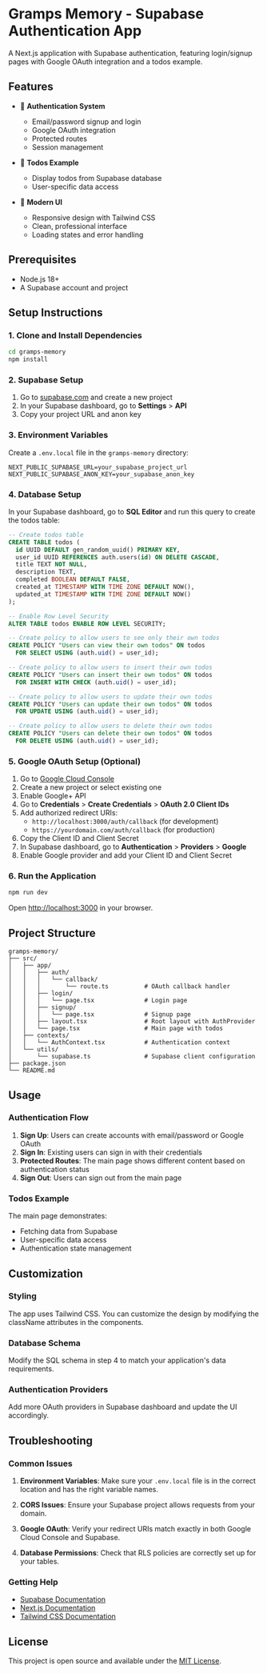 # Gramps Memory - Supabase Authentication App

A Next.js application with Supabase authentication, featuring login/signup pages with Google OAuth integration and a todos example.

## Features

- 🔐 **Authentication System**
  - Email/password signup and login
  - Google OAuth integration
  - Protected routes
  - Session management

- 📝 **Todos Example**
  - Display todos from Supabase database
  - User-specific data access

- 🎨 **Modern UI**
  - Responsive design with Tailwind CSS
  - Clean, professional interface
  - Loading states and error handling

## Prerequisites

- Node.js 18+ 
- A Supabase account and project

## Setup Instructions

### 1. Clone and Install Dependencies

```bash
cd gramps-memory
npm install
```

### 2. Supabase Setup

1. Go to [supabase.com](https://supabase.com) and create a new project
2. In your Supabase dashboard, go to **Settings** > **API**
3. Copy your project URL and anon key

### 3. Environment Variables

Create a `.env.local` file in the `gramps-memory` directory:

```env
NEXT_PUBLIC_SUPABASE_URL=your_supabase_project_url
NEXT_PUBLIC_SUPABASE_ANON_KEY=your_supabase_anon_key
```

### 4. Database Setup

In your Supabase dashboard, go to **SQL Editor** and run this query to create the todos table:

```sql
-- Create todos table
CREATE TABLE todos (
  id UUID DEFAULT gen_random_uuid() PRIMARY KEY,
  user_id UUID REFERENCES auth.users(id) ON DELETE CASCADE,
  title TEXT NOT NULL,
  description TEXT,
  completed BOOLEAN DEFAULT FALSE,
  created_at TIMESTAMP WITH TIME ZONE DEFAULT NOW(),
  updated_at TIMESTAMP WITH TIME ZONE DEFAULT NOW()
);

-- Enable Row Level Security
ALTER TABLE todos ENABLE ROW LEVEL SECURITY;

-- Create policy to allow users to see only their own todos
CREATE POLICY "Users can view their own todos" ON todos
  FOR SELECT USING (auth.uid() = user_id);

-- Create policy to allow users to insert their own todos
CREATE POLICY "Users can insert their own todos" ON todos
  FOR INSERT WITH CHECK (auth.uid() = user_id);

-- Create policy to allow users to update their own todos
CREATE POLICY "Users can update their own todos" ON todos
  FOR UPDATE USING (auth.uid() = user_id);

-- Create policy to allow users to delete their own todos
CREATE POLICY "Users can delete their own todos" ON todos
  FOR DELETE USING (auth.uid() = user_id);
```

### 5. Google OAuth Setup (Optional)

1. Go to [Google Cloud Console](https://console.cloud.google.com/)
2. Create a new project or select existing one
3. Enable Google+ API
4. Go to **Credentials** > **Create Credentials** > **OAuth 2.0 Client IDs**
5. Add authorized redirect URIs:
   - `http://localhost:3000/auth/callback` (for development)
   - `https://yourdomain.com/auth/callback` (for production)
6. Copy the Client ID and Client Secret
7. In Supabase dashboard, go to **Authentication** > **Providers** > **Google**
8. Enable Google provider and add your Client ID and Client Secret

### 6. Run the Application

```bash
npm run dev
```

Open [http://localhost:3000](http://localhost:3000) in your browser.

## Project Structure

```
gramps-memory/
├── src/
│   ├── app/
│   │   ├── auth/
│   │   │   └── callback/
│   │   │       └── route.ts          # OAuth callback handler
│   │   ├── login/
│   │   │   └── page.tsx              # Login page
│   │   ├── signup/
│   │   │   └── page.tsx              # Signup page
│   │   ├── layout.tsx                # Root layout with AuthProvider
│   │   └── page.tsx                  # Main page with todos
│   ├── contexts/
│   │   └── AuthContext.tsx           # Authentication context
│   └── utils/
│       └── supabase.ts               # Supabase client configuration
├── package.json
└── README.md
```

## Usage

### Authentication Flow

1. **Sign Up**: Users can create accounts with email/password or Google OAuth
2. **Sign In**: Existing users can sign in with their credentials
3. **Protected Routes**: The main page shows different content based on authentication status
4. **Sign Out**: Users can sign out from the main page

### Todos Example

The main page demonstrates:
- Fetching data from Supabase
- User-specific data access
- Authentication state management

## Customization

### Styling
The app uses Tailwind CSS. You can customize the design by modifying the className attributes in the components.

### Database Schema
Modify the SQL schema in step 4 to match your application's data requirements.

### Authentication Providers
Add more OAuth providers in Supabase dashboard and update the UI accordingly.

## Troubleshooting

### Common Issues

1. **Environment Variables**: Make sure your `.env.local` file is in the correct location and has the right variable names.

2. **CORS Issues**: Ensure your Supabase project allows requests from your domain.

3. **Google OAuth**: Verify your redirect URIs match exactly in both Google Cloud Console and Supabase.

4. **Database Permissions**: Check that RLS policies are correctly set up for your tables.

### Getting Help

- [Supabase Documentation](https://supabase.com/docs)
- [Next.js Documentation](https://nextjs.org/docs)
- [Tailwind CSS Documentation](https://tailwindcss.com/docs)

## License

This project is open source and available under the [MIT License](LICENSE).
